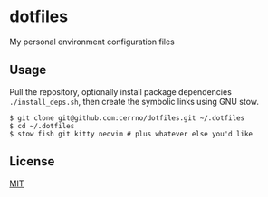 # dotfiles
My personal environment configuration files

## Usage
Pull the repository, optionally install package dependencies `./install_deps.sh`, then create the symbolic links using GNU stow.
```
$ git clone git@github.com:cerrno/dotfiles.git ~/.dotfiles
$ cd ~/.dotfiles
$ stow fish git kitty neovim # plus whatever else you'd like
```

## License
[MIT](https://lucasschuermann.com/license.txt)
